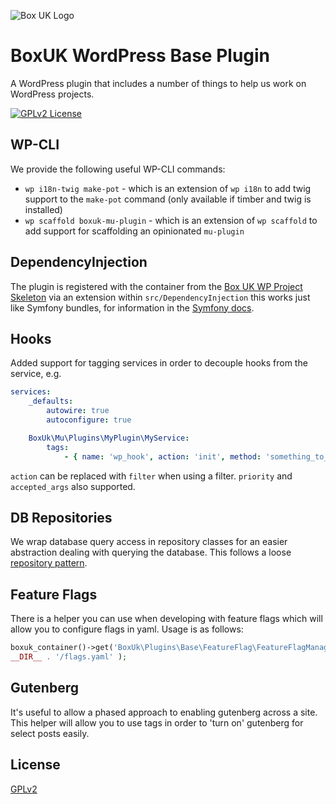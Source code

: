 ![Box UK Logo](https://www.boxuk.com/wp-content/themes/BoxUK/assets/images/boxuk-logo.png)

# BoxUK WordPress Base Plugin

A WordPress plugin that includes a number of things to help us work on WordPress projects.

[![GPLv2 License](https://img.shields.io/github/license/boxuk/boxuk-base-wp-plugin)](https://github.com/boxuk/boxuk-base-wp-plugin/blob/6675942f8babaa9447c1224225eae153981af660/LICENSE)

## WP-CLI

We provide the following useful WP-CLI commands:

* `wp i18n-twig make-pot` - which is an extension of `wp i18n` to add twig support to the `make-pot` command (only available if timber and twig is installed)
* `wp scaffold boxuk-mu-plugin` - which is an extension of `wp scaffold` to add support for scaffolding an opinionated `mu-plugin`

## DependencyInjection

The plugin is registered with the container from the [Box UK WP Project Skeleton](https://github.com/boxuk/wp-project-skeleton) via an extension within `src/DependencyInjection` this works just like Symfony bundles, for information in the [Symfony docs](https://symfony.com/doc/master/components/dependency_injection/compilation.html#managing-configuration-with-extensions).

## Hooks

Added support for tagging services in order to decouple hooks from the service, e.g.

```yaml
services:
    _defaults:
        autowire: true
        autoconfigure: true

    BoxUk\Mu\Plugins\MyPlugin\MyService:
        tags:
            - { name: 'wp_hook', action: 'init', method: 'something_to_do_on_init' }
```

`action` can be replaced with `filter` when using a filter. `priority` and `accepted_args` also supported.

## DB Repositories

We wrap database query access in repository classes for an easier abstraction dealing with querying the database. This follows a loose [repository pattern](https://shawnmc.cool/2015-01-08_the-repository-pattern).

## Feature Flags

There is a helper you can use when developing with feature flags which will allow you to configure flags in yaml. Usage is as follows:

```php
boxuk_container()->get('BoxUk\Plugins\Base\FeatureFlag\FeatureFlagManager')->register_from_yaml(
__DIR__ . '/flags.yaml' );
```

## Gutenberg

It's useful to allow a phased approach to enabling gutenberg across a site. This helper will allow you to use tags in order to 'turn on' gutenberg for
select posts easily.

## License

[GPLv2](https://choosealicense.com/licenses/gpl-2.0/)
